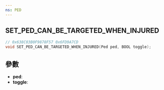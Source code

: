 ```yaml
---
ns: PED
---
```

## SET_PED_CAN_BE_TARGETED_WHEN_INJURED

```c
// 0x638C03B0F9878F57 0x6FD9A7CD
void SET_PED_CAN_BE_TARGETED_WHEN_INJURED(Ped ped, BOOL toggle);
```


## 參數
* **ped**: 
* **toggle**: 

